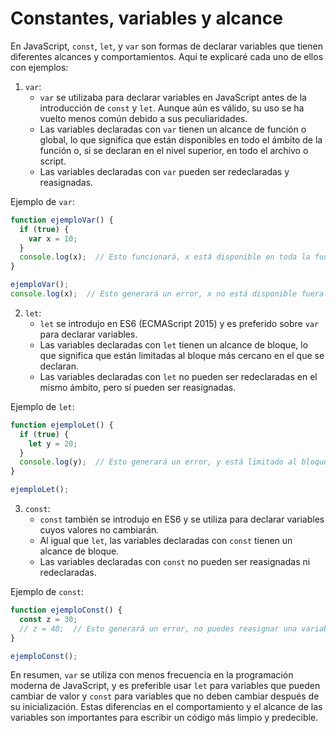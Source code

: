 # Constantes, variables y alcance

En JavaScript, `const`, `let`, y `var` son formas de declarar variables que tienen diferentes alcances y comportamientos. Aquí te explicaré cada uno de ellos con ejemplos:

1. `var`:
   - `var` se utilizaba para declarar variables en JavaScript antes de la introducción de `const` y `let`. Aunque aún es válido, su uso se ha vuelto menos común debido a sus peculiaridades.
   - Las variables declaradas con `var` tienen un alcance de función o global, lo que significa que están disponibles en todo el ámbito de la función o, si se declaran en el nivel superior, en todo el archivo o script.
   - Las variables declaradas con `var` pueden ser redeclaradas y reasignadas.

Ejemplo de `var`:

```javascript
function ejemploVar() {
  if (true) {
    var x = 10;
  }
  console.log(x);  // Esto funcionará, x está disponible en toda la función
}

ejemploVar();
console.log(x);  // Esto generará un error, x no está disponible fuera de la función
```

2. `let`:
   - `let` se introdujo en ES6 (ECMAScript 2015) y es preferido sobre `var` para declarar variables.
   - Las variables declaradas con `let` tienen un alcance de bloque, lo que significa que están limitadas al bloque más cercano en el que se declaran.
   - Las variables declaradas con `let` no pueden ser redeclaradas en el mismo ámbito, pero sí pueden ser reasignadas.

Ejemplo de `let`:

```javascript
function ejemploLet() {
  if (true) {
    let y = 20;
  }
  console.log(y);  // Esto generará un error, y está limitado al bloque if
}

ejemploLet();
```

3. `const`:
   - `const` también se introdujo en ES6 y se utiliza para declarar variables cuyos valores no cambiarán.
   - Al igual que `let`, las variables declaradas con `const` tienen un alcance de bloque.
   - Las variables declaradas con `const` no pueden ser reasignadas ni redeclaradas.

Ejemplo de `const`:

```javascript
function ejemploConst() {
  const z = 30;
  // z = 40;  // Esto generará un error, no puedes reasignar una variable constante
}

ejemploConst();
```

En resumen, `var` se utiliza con menos frecuencia en la programación moderna de JavaScript, y es preferible usar `let` para variables que pueden cambiar de valor y `const` para variables que no deben cambiar después de su inicialización. Estas diferencias en el comportamiento y el alcance de las variables son importantes para escribir un código más limpio y predecible.